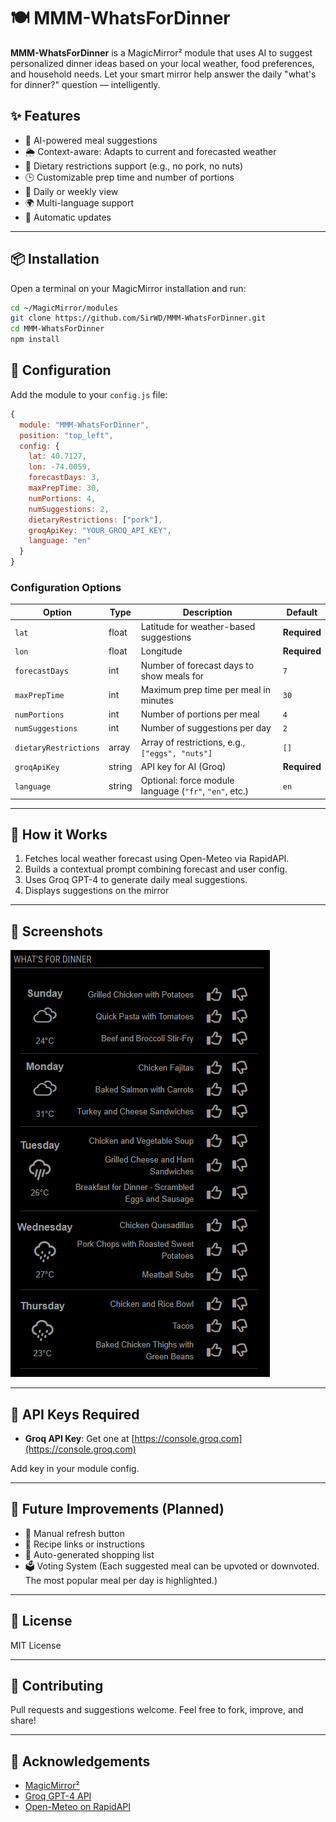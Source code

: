 
# 🍽️ MMM-WhatsForDinner

**MMM-WhatsForDinner** is a MagicMirror² module that uses AI to suggest personalized dinner ideas based on your local weather, food preferences, and household needs. Let your smart mirror help answer the daily "what's for dinner?" question — intelligently.

## ✨ Features

- 🔮 AI-powered meal suggestions
- 🌦️ Context-aware: Adapts to current and forecasted weather
- 🥗 Dietary restrictions support (e.g., no pork, no nuts)
- 🕒 Customizable prep time and number of portions
- 📅 Daily or weekly view
- 🌍 Multi-language support
- 🔁 Automatic updates

---

## 📦 Installation

Open a terminal on your MagicMirror installation and run:

```bash
cd ~/MagicMirror/modules
git clone https://github.com/SirWD/MMM-WhatsForDinner.git
cd MMM-WhatsForDinner
npm install
```

## 🔧 Configuration

Add the module to your `config.js` file:

```js
{
  module: "MMM-WhatsForDinner",
  position: "top_left",
  config: {
    lat: 40.7127,
    lon: -74.0059,
    forecastDays: 3,
    maxPrepTime: 30,
    numPortions: 4,
    numSuggestions: 2,
    dietaryRestrictions: ["pork"],
    groqApiKey: "YOUR_GROQ_API_KEY",
    language: "en"
  }
}
```

### Configuration Options

| Option                | Type      | Description                                                      | Default      |
|-----------------------|-----------|------------------------------------------------------------------|--------------|
| `lat`                 | float     | Latitude for weather-based suggestions                           | **Required** |
| `lon`                 | float     | Longitude                                                        | **Required** |
| `forecastDays`        | int       | Number of forecast days to show meals for                        | `7`          |
| `maxPrepTime`         | int       | Maximum prep time per meal in minutes                            | `30`         |
| `numPortions`         | int       | Number of portions per meal                                      | `4`          |
| `numSuggestions`      | int       | Number of suggestions per day                                    | `2`          |
| `dietaryRestrictions` | array     | Array of restrictions, e.g., `["eggs", "nuts"]`                  | `[]`         |
| `groqApiKey`          | string    | API key for AI (Groq)                                            | **Required** |
| `language`            | string    | Optional: force module language (`"fr"`, `"en"`, etc.)           | `en`         |

---

## 🧠 How it Works

1. Fetches local weather forecast using Open-Meteo via RapidAPI.
2. Builds a contextual prompt combining forecast and user config.
3. Uses Groq GPT-4 to generate daily meal suggestions.
4. Displays suggestions on the mirror

---

## 📸 Screenshots

![Module Screenshot](screenshots/MMM-WhatsForDinner-Main.png)


---

## 🔐 API Keys Required

- **Groq API Key**: Get one at [https://console.groq.com](https://console.groq.com)

Add key in your module config.

---

## 📅 Future Improvements (Planned)

- 🔄 Manual refresh button
- 📜 Recipe links or instructions
- 🛒 Auto-generated shopping list
- 🗳️ Voting System (Each suggested meal can be upvoted or downvoted. The most popular meal per day is highlighted.) 

---

## 📃 License

MIT License

---

## 💬 Contributing

Pull requests and suggestions welcome. Feel free to fork, improve, and share!

---

## 🙌 Acknowledgements

- [MagicMirror²](https://github.com/MichMich/MagicMirror)
- [Groq GPT-4 API](https://console.groq.com)
- [Open-Meteo on RapidAPI](https://rapidapi.com/open-meteo)
